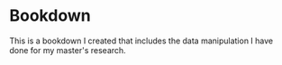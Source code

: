 # Bookdown
This is a bookdown I created that includes the data manipulation I have done for my master's research.
